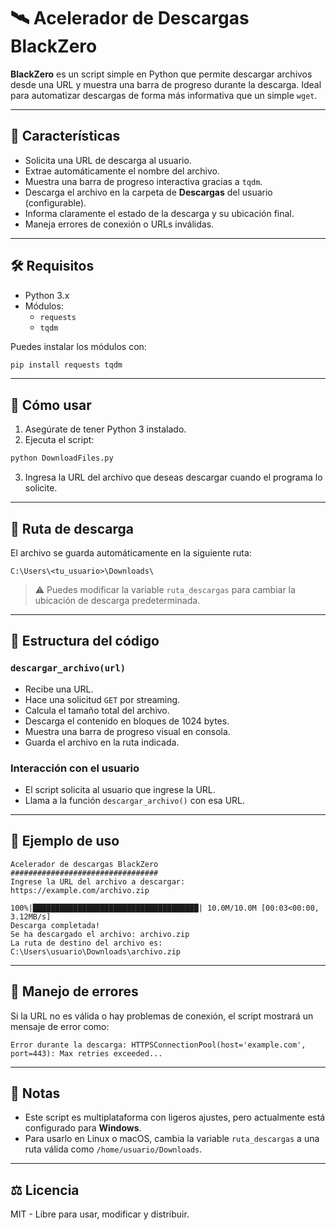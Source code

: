 # 🛰️ Acelerador de Descargas BlackZero

**BlackZero** es un script simple en Python que permite descargar archivos desde una URL y muestra una barra de progreso durante la descarga. Ideal para automatizar descargas de forma más informativa que un simple `wget`.

---

## 🧠 Características

- Solicita una URL de descarga al usuario.
- Extrae automáticamente el nombre del archivo.
- Muestra una barra de progreso interactiva gracias a `tqdm`.
- Descarga el archivo en la carpeta de **Descargas** del usuario (configurable).
- Informa claramente el estado de la descarga y su ubicación final.
- Maneja errores de conexión o URLs inválidas.

---

## 🛠️ Requisitos

- Python 3.x
- Módulos:
  - `requests`
  - `tqdm`

Puedes instalar los módulos con:

```bash
pip install requests tqdm
```

---

## 🚀 Cómo usar

1. Asegúrate de tener Python 3 instalado.
2. Ejecuta el script:

```bash
python DownloadFiles.py
```

3. Ingresa la URL del archivo que deseas descargar cuando el programa lo solicite.

---

## 📁 Ruta de descarga

El archivo se guarda automáticamente en la siguiente ruta:

```plaintext
C:\Users\<tu_usuario>\Downloads\
```

> ⚠️ Puedes modificar la variable `ruta_descargas` para cambiar la ubicación de descarga predeterminada.

---

## 🧩 Estructura del código

### `descargar_archivo(url)`
- Recibe una URL.
- Hace una solicitud `GET` por streaming.
- Calcula el tamaño total del archivo.
- Descarga el contenido en bloques de 1024 bytes.
- Muestra una barra de progreso visual en consola.
- Guarda el archivo en la ruta indicada.

### Interacción con el usuario
- El script solicita al usuario que ingrese la URL.
- Llama a la función `descargar_archivo()` con esa URL.

---

## 🧱 Ejemplo de uso

```
Acelerador de descargas BlackZero
#################################
Ingrese la URL del archivo a descargar: https://example.com/archivo.zip

100%|█████████████████████████████████████| 10.0M/10.0M [00:03<00:00, 3.12MB/s]
Descarga completada!
Se ha descargado el archivo: archivo.zip
La ruta de destino del archivo es: C:\Users\usuario\Downloads\archivo.zip
```

---

## 🧯 Manejo de errores

Si la URL no es válida o hay problemas de conexión, el script mostrará un mensaje de error como:

```
Error durante la descarga: HTTPSConnectionPool(host='example.com', port=443): Max retries exceeded...
```

---

## 📌 Notas

- Este script es multiplataforma con ligeros ajustes, pero actualmente está configurado para **Windows**.
- Para usarlo en Linux o macOS, cambia la variable `ruta_descargas` a una ruta válida como `/home/usuario/Downloads`.

---

## ⚖️ Licencia

MIT - Libre para usar, modificar y distribuir.

